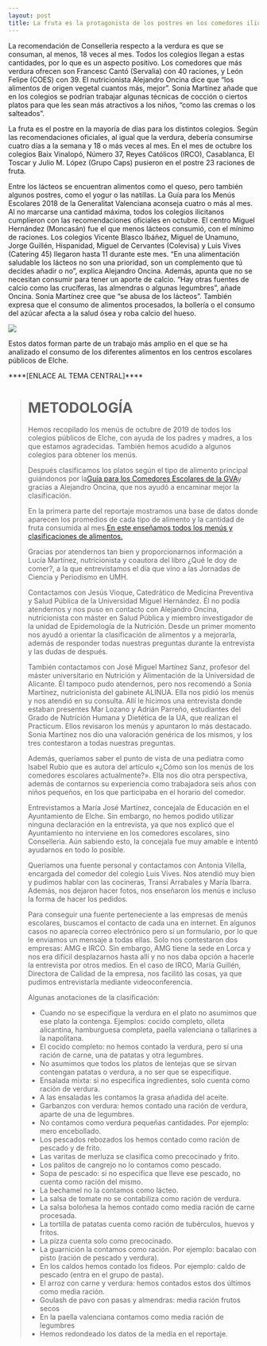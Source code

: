 ```yaml
---
layout: post
title: La fruta es la protagonista de los postres en los comedores ilicitanos
---
```

<!--StartFragment-->

La recomendación de Conselleria respecto a la verdura es que se consuman, al menos, 18 veces al mes. Todos los colegios llegan a estas cantidades, por lo que es un aspecto positivo. Los comedores que más verdura ofrecen son Francesc Cantó (Servalia) con 40 raciones, y León Felipe (COES) con 39. El nutricionista Alejandro Oncina dice que “los alimentos de origen vegetal cuantos más, mejor”. Sonia Martínez añade que en los colegios se podrían trabajar algunas técnicas de cocción o ciertos platos para que les sean más atractivos a los niños, “como las cremas o los salteados”.

<div class="flourish-embed" data-src="story/154836"><script src="https://public.flourish.studio/resources/embed.js"></script></div>

La fruta es el postre en la mayoría de días para los distintos colegios. Según las recomendaciones oficiales, al igual que la verdura, debería consumirse cuatro días a la semana y 18 o más veces al mes. En el mes de octubre los colegios Baix Vinalopó, Número 37, Reyes Católicos (IRCO), Casablanca, El Toscar y Julio M. López (Grupo Caps) pusieron en el postre 23 raciones de fruta.[](https://medium.com/@cristinariera_/as%C3%AD-se-alimentan-los-ni%C3%B1os-en-los-comedores-escolares-de-elche-b1c709468599)

Entre los lácteos se encuentran alimentos como el queso, pero también algunos postres, como el yogur o las natillas. La Guía para los Menús Escolares 2018 de la Generalitat Valenciana aconseja cuatro o más al mes. Al no marcarse una cantidad máxima, todos los colegios ilicitanos cumplieron con las recomendaciones oficiales en octubre. El centro Miguel Hernández (Moncasán) fue el que menos lácteos consumió, con el mínimo de raciones. Los colegios Vicente Blasco Ibáñez, Miguel de Unamuno, Jorge Guillén, Hispanidad, Miguel de Cervantes (Colevisa) y Luis Vives (Catering 45) llegaron hasta 11 durante este mes. “En una alimentación saludable los lácteos no son una prioridad, son un complemento que tú decides añadir o no”, explica Alejandro Oncina. Además, apunta que no se necesitan consumir para tener un aporte de calcio. “Hay otras fuentes de calcio como las crucíferas, las almendras o algunas legumbres”, añade Oncina. Sonia Martínez cree que “se abusa de los lácteos”. También expresa que el consumo de alimentos procesados, la bollería o el consumo del azúcar afecta a la salud ósea y roba calcio del hueso.

![](https://lh6.googleusercontent.com/TD_TWREfRc5-WPQ9qmn8EnF4MLZaazFEko0Hdj6h_MkZhkVy0121gQiN4vhC3zrzUoy1wPrMbP_gtDHEdcROoo0DRSdqImDMFXjq-MpAh1cmFWNIx8poYEYtXd-NY0noB2Og08RO)

Estos datos forman parte de un trabajo más amplio en el que se ha analizado el consumo de los diferentes alimentos en los centros escolares públicos de Elche. 

\*\*\*\*\[ENLACE AL TEMA CENTRAL]\*\*\*\*

> # METODOLOGÍA
>
> Hemos recopilado los menús de octubre de 2019 de todos los colegios públicos de Elche, con ayuda de los padres y madres, a los que estamos agradecidas. También hemos acudido a algunos colegios para obtener los menús.
>
> Después clasificamos los platos según el tipo de alimento principal guiándonos por la[Guía para los Comedores Escolares de la GVA](http://www.san.gva.es/documents/151311/7497836/Guia+Menu+Comedores+Escolares+GVA+2018.pdf)y gracias a Alejandro Oncina, que nos ayudó a encaminar mejor la clasificación.
>
> En la primera parte del reportaje mostramos una base de datos donde aparecen los promedios de cada tipo de alimento y la cantidad de fruta consumida al mes.[En este enseñamos todos los menús y clasificaciones de alimentos.](https://docs.google.com/spreadsheets/d/1rEp5417S4xG7kYk8F3cnR8HZjbFzW68z0tfX1lXtui0/edit?usp=sharing)
>
> Gracias por atendernos tan bien y proporcionarnos información a Lucía Martínez, nutricionista y coautora del libro ¿Qué le doy de comer?, a la que entrevistamos el día que vino a las Jornadas de Ciencia y Periodismo en UMH.
>
> Contactamos con Jesús Vioque, Catedrático de Medicina Preventiva y Salud Pública de la Universidad Miguel Hernández. Él no podía atendernos y nos puso en contacto con Alejandro Oncina, nutricionista con máster en Salud Pública y miembro investigador de la unidad de Epidemología de la Nutrición. Desde un primer momento nos ayudó a orientar la clasificación de alimentos y a mejorarla, además de responder todas nuestras preguntas durante la entrevista y las dudas de después.
>
> También contactamos con José Miguel Martínez Sanz, profesor del máster universitario en Nutrición y Alimentación de la Universidad de Alicante. Él tampoco pudo atendernos, pero nos recomendó a Sonia Martínez, nutricionista del gabinete ALINUA. Ella nos pidió los menús y nos atendió en su consulta. Allí le hicimos una entrevista donde estaban presentes Mar Lozano y Adrián Parreño, estudiantes del Grado de Nutrición Humana y Dietética de la UA, que realizan el Practicum. Ellos revisaron los menús y apuntaron lo más destacado. Sonia Martínez nos dio una valoración genérica de los mismos, y los tres contestaron a todas nuestras preguntas.
>
> Además, queríamos saber el punto de vista de una pediatra como Isabel Rubio que es autora del artículo «¿Cómo son los menús de los comedores escolares actualmente?». Ella nos dio otra perspectiva, además de contarnos su experiencia como trabajadora seis años con niños pequeños, en los que participaba en el horario del comedor.
>
> Entrevistamos a María José Martínez, concejala de Educación en el Ayuntamiento de Elche. Sin embargo, no hemos podido utilizar ninguna declaración en la entrevista, ya que nos explicó que el Ayuntamiento no interviene en los comedores escolares, sino Conselleria. Aún sabiendo esto, la concejala fue muy amable e intentó ayudarnos en todo lo posible.
>
> Queríamos una fuente personal y contactamos con Antonia Vilella, encargada del comedor del colegio Luis Vives. Nos atendió muy bien y pudimos hablar con las cocineras, Transi Arrabales y María Ibarra. Además, nos dejaron hacer fotos, nos enseñaron los menús e incluso la forma de hacer los pedidos.
>
> Para conseguir una fuente perteneciente a las empresas de menús escolares, buscamos el contacto de cada una en internet. En algunos casos no aparecía correo electrónico pero sí un formulario, por lo que le enviamos un mensaje a todas ellas. Solo nos contestaron dos empresas: AMG e IRCO. Sin embargo, AMG tiene la sede en Lorca y nos era difícil desplazarnos hasta allí y no nos daba opción a hacerle la entrevista por otros medios. En el caso de IRCO, María Guillén, Directora de Calidad de la empresa, nos facilitó las cosas, ya que pudimos entrevistarla mediante videoconferencia.
>
> Algunas anotaciones de la clasificación:
>
> * Cuando no se especifique la verdura en el plato no asumimos que ese plato la contenga. Ejemplos: cocido completo, olleta alicantina, hamburguesa completa, paella valenciana o tallarines a la napolitana.
> * El cocido completo: no hemos contado la verdura, pero sí una ración de carne, una de patatas y otra legumbres.
> * No asumimos que todos los platos de lentejas que se sirvan contengan patatas o verdura, a no ser que se especifique.
> * Ensalada mixta: si no especifica ingredientes, solo cuenta como ración de verdura.
> * A las ensaladas les contamos la grasa añadida del aceite.
> * Garbanzos con verdura: hemos contado una ración de verdura, aparte de una de legumbres.
> * No contamos como verdura pequeñas cantidades. Por ejemplo: mero encebollado.
> * Los pescados rebozados los hemos contado como ración de pescado y de frito.
> * Las varitas de merluza se clasifica como precocinado y frito.
> * Los palitos de cangrejo no lo contamos como pescado.
> * Sopa de pescado: si no especifica que lleve ese pescado, no cuenta como ración del mismo.
> * La bechamel no la contamos como lácteo.
> * La salsa de tomate no se contabiliza como ración de verdura.
> * La salsa boloñesa la hemos contado como media ración de carne procesada.
> * La tortilla de patatas cuenta como ración de tubérculos, huevos y fritos.
> * La pizza cuenta solo como precocinado.
> * La guarnición la contamos como ración. Por ejemplo: bacalao con pisto (ración de pescado y verdura).
> * En los caldos hemos contado los fideos. Por ejemplo: caldo de pescado (entra en el grupo de pasta).
> * El arroz con carne y verdura: hemos contados estos dos últimos como media ración.
> * Goulash de pavo con pasas y almendras: media ración frutos secos
> * En la paella valenciana contamos como media ración de legumbres
> * Hemos redondeado los datos de la media en el reportaje.
